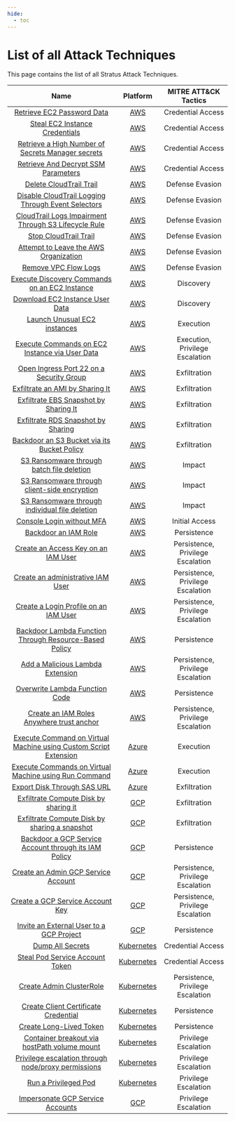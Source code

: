 ```yaml
---
hide:
  - toc
---
```


# List of all Attack Techniques

This page contains the list of all Stratus Attack Techniques.

| Name   | Platform | MITRE ATT&CK Tactics |
| :----: | :------: | :------------------: |
| [Retrieve EC2 Password Data](./AWS/aws.credential-access.ec2-get-password-data.md) | [AWS](./AWS/index.md) | Credential Access |
| [Steal EC2 Instance Credentials](./AWS/aws.credential-access.ec2-steal-instance-credentials.md) | [AWS](./AWS/index.md) | Credential Access |
| [Retrieve a High Number of Secrets Manager secrets](./AWS/aws.credential-access.secretsmanager-retrieve-secrets.md) | [AWS](./AWS/index.md) | Credential Access |
| [Retrieve And Decrypt SSM Parameters](./AWS/aws.credential-access.ssm-retrieve-securestring-parameters.md) | [AWS](./AWS/index.md) | Credential Access |
| [Delete CloudTrail Trail](./AWS/aws.defense-evasion.cloudtrail-delete.md) | [AWS](./AWS/index.md) | Defense Evasion |
| [Disable CloudTrail Logging Through Event Selectors](./AWS/aws.defense-evasion.cloudtrail-event-selectors.md) | [AWS](./AWS/index.md) | Defense Evasion |
| [CloudTrail Logs Impairment Through S3 Lifecycle Rule](./AWS/aws.defense-evasion.cloudtrail-lifecycle-rule.md) | [AWS](./AWS/index.md) | Defense Evasion |
| [Stop CloudTrail Trail](./AWS/aws.defense-evasion.cloudtrail-stop.md) | [AWS](./AWS/index.md) | Defense Evasion |
| [Attempt to Leave the AWS Organization](./AWS/aws.defense-evasion.organizations-leave.md) | [AWS](./AWS/index.md) | Defense Evasion |
| [Remove VPC Flow Logs](./AWS/aws.defense-evasion.vpc-remove-flow-logs.md) | [AWS](./AWS/index.md) | Defense Evasion |
| [Execute Discovery Commands on an EC2 Instance](./AWS/aws.discovery.ec2-enumerate-from-instance.md) | [AWS](./AWS/index.md) | Discovery |
| [Download EC2 Instance User Data](./AWS/aws.discovery.ec2-download-user-data.md) | [AWS](./AWS/index.md) | Discovery |
| [Launch Unusual EC2 instances](./AWS/aws.execution.ec2-launch-unusual-instances.md) | [AWS](./AWS/index.md) | Execution |
| [Execute Commands on EC2 Instance via User Data](./AWS/aws.execution.ec2-user-data.md) | [AWS](./AWS/index.md) | Execution, Privilege Escalation |
| [Open Ingress Port 22 on a Security Group](./AWS/aws.exfiltration.ec2-security-group-open-port-22-ingress.md) | [AWS](./AWS/index.md) | Exfiltration |
| [Exfiltrate an AMI by Sharing It](./AWS/aws.exfiltration.ec2-share-ami.md) | [AWS](./AWS/index.md) | Exfiltration |
| [Exfiltrate EBS Snapshot by Sharing It](./AWS/aws.exfiltration.ec2-share-ebs-snapshot.md) | [AWS](./AWS/index.md) | Exfiltration |
| [Exfiltrate RDS Snapshot by Sharing](./AWS/aws.exfiltration.rds-share-snapshot.md) | [AWS](./AWS/index.md) | Exfiltration |
| [Backdoor an S3 Bucket via its Bucket Policy](./AWS/aws.exfiltration.s3-backdoor-bucket-policy.md) | [AWS](./AWS/index.md) | Exfiltration |
| [S3 Ransomware through batch file deletion](./AWS/aws.impact.s3-ransomware-batch-deletion.md) | [AWS](./AWS/index.md) | Impact |
| [S3 Ransomware through client-side encryption](./AWS/aws.impact.s3-ransomware-client-side-encryption.md) | [AWS](./AWS/index.md) | Impact |
| [S3 Ransomware through individual file deletion](./AWS/aws.impact.s3-ransomware-individual-deletion.md) | [AWS](./AWS/index.md) | Impact |
| [Console Login without MFA](./AWS/aws.initial-access.console-login-without-mfa.md) | [AWS](./AWS/index.md) | Initial Access |
| [Backdoor an IAM Role](./AWS/aws.persistence.iam-backdoor-role.md) | [AWS](./AWS/index.md) | Persistence |
| [Create an Access Key on an IAM User](./AWS/aws.persistence.iam-backdoor-user.md) | [AWS](./AWS/index.md) | Persistence, Privilege Escalation |
| [Create an administrative IAM User](./AWS/aws.persistence.iam-create-admin-user.md) | [AWS](./AWS/index.md) | Persistence, Privilege Escalation |
| [Create a Login Profile on an IAM User](./AWS/aws.persistence.iam-create-user-login-profile.md) | [AWS](./AWS/index.md) | Persistence, Privilege Escalation |
| [Backdoor Lambda Function Through Resource-Based Policy](./AWS/aws.persistence.lambda-backdoor-function.md) | [AWS](./AWS/index.md) | Persistence |
| [Add a Malicious Lambda Extension](./AWS/aws.persistence.lambda-layer-extension.md) | [AWS](./AWS/index.md) | Persistence, Privilege Escalation |
| [Overwrite Lambda Function Code](./AWS/aws.persistence.lambda-overwrite-code.md) | [AWS](./AWS/index.md) | Persistence |
| [Create an IAM Roles Anywhere trust anchor](./AWS/aws.persistence.rolesanywhere-create-trust-anchor.md) | [AWS](./AWS/index.md) | Persistence, Privilege Escalation |
| [Execute Command on Virtual Machine using Custom Script Extension](./azure/azure.execution.vm-custom-script-extension.md) | [Azure](./azure/index.md) | Execution |
| [Execute Commands on Virtual Machine using Run Command](./azure/azure.execution.vm-run-command.md) | [Azure](./azure/index.md) | Execution |
| [Export Disk Through SAS URL](./azure/azure.exfiltration.disk-export.md) | [Azure](./azure/index.md) | Exfiltration |
| [Exfiltrate Compute Disk by sharing it](./GCP/gcp.exfiltration.share-compute-disk.md) | [GCP](./GCP/index.md) | Exfiltration |
| [Exfiltrate Compute Disk by sharing a snapshot](./GCP/gcp.exfiltration.share-compute-snapshot.md) | [GCP](./GCP/index.md) | Exfiltration |
| [Backdoor a GCP Service Account through its IAM Policy](./GCP/gcp.persistence.backdoor-service-account-policy.md) | [GCP](./GCP/index.md) | Persistence |
| [Create an Admin GCP Service Account](./GCP/gcp.persistence.create-admin-service-account.md) | [GCP](./GCP/index.md) | Persistence, Privilege Escalation |
| [Create a GCP Service Account Key](./GCP/gcp.persistence.create-service-account-key.md) | [GCP](./GCP/index.md) | Persistence, Privilege Escalation |
| [Invite an External User to a GCP Project](./GCP/gcp.persistence.invite-external-user.md) | [GCP](./GCP/index.md) | Persistence |
| [Dump All Secrets](./kubernetes/k8s.credential-access.dump-secrets.md) | [Kubernetes](./kubernetes/index.md) | Credential Access |
| [Steal Pod Service Account Token](./kubernetes/k8s.credential-access.steal-serviceaccount-token.md) | [Kubernetes](./kubernetes/index.md) | Credential Access |
| [Create Admin ClusterRole](./kubernetes/k8s.persistence.create-admin-clusterrole.md) | [Kubernetes](./kubernetes/index.md) | Persistence, Privilege Escalation |
| [Create Client Certificate Credential](./kubernetes/k8s.persistence.create-client-certificate.md) | [Kubernetes](./kubernetes/index.md) | Persistence |
| [Create Long-Lived Token](./kubernetes/k8s.persistence.create-token.md) | [Kubernetes](./kubernetes/index.md) | Persistence |
| [Container breakout via hostPath volume mount](./kubernetes/k8s.privilege-escalation.hostpath-volume.md) | [Kubernetes](./kubernetes/index.md) | Privilege Escalation |
| [Privilege escalation through node/proxy permissions](./kubernetes/k8s.privilege-escalation.nodes-proxy.md) | [Kubernetes](./kubernetes/index.md) | Privilege Escalation |
| [Run a Privileged Pod](./kubernetes/k8s.privilege-escalation.privileged-pod.md) | [Kubernetes](./kubernetes/index.md) | Privilege Escalation |
| [Impersonate GCP Service Accounts](./GCP/gcp.privilege-escalation.impersonate-service-accounts.md) | [GCP](./GCP/index.md) | Privilege Escalation |
